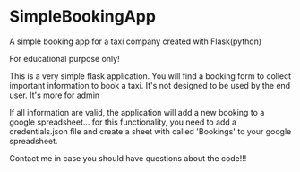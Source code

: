 # SimpleBookingApp

A simple booking app for a taxi company created with Flask(python)

For educational purpose only!

This is a very simple flask application. You will find a booking form to collect important information to book a taxi. It's not designed to be used by the end user. It's more for admin

If all information are valid, the application will add a new booking to a google spreadsheet... for this functionality, you need to add a credentials.json file and create a sheet with called 'Bookings' to your google spreadsheet.

Contact me in case you should have questions about the code!!!
